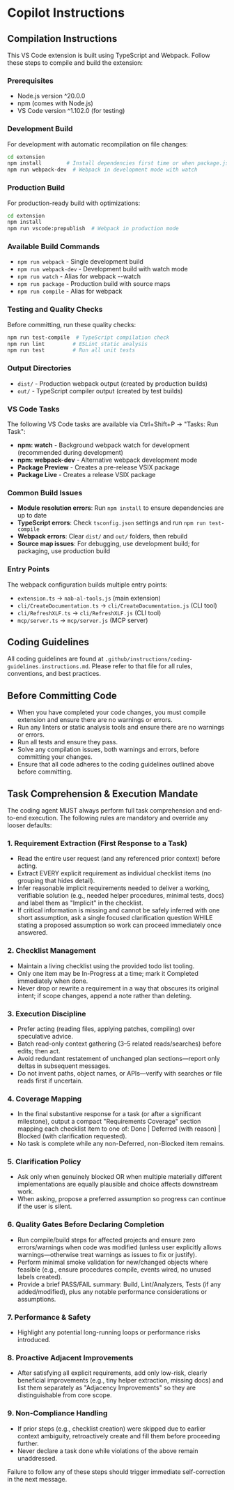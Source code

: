 # Copilot Instructions

## Compilation Instructions

This VS Code extension is built using TypeScript and Webpack. Follow these steps to compile and build the extension:

### Prerequisites

- Node.js version ^20.0.0
- npm (comes with Node.js)
- VS Code version ^1.102.0 (for testing)

### Development Build

For development with automatic recompilation on file changes:

```bash
cd extension
npm install        # Install dependencies first time or when package.json changes
npm run webpack-dev  # Webpack in development mode with watch
```

### Production Build

For production-ready build with optimizations:

```bash
cd extension
npm install
npm run vscode:prepublish  # Webpack in production mode
```

### Available Build Commands

- `npm run webpack` - Single development build
- `npm run webpack-dev` - Development build with watch mode
- `npm run watch` - Alias for webpack --watch
- `npm run package` - Production build with source maps
- `npm run compile` - Alias for webpack

### Testing and Quality Checks

Before committing, run these quality checks:

```bash
npm run test-compile  # TypeScript compilation check
npm run lint         # ESLint static analysis
npm run test         # Run all unit tests
```

### Output Directories

- `dist/` - Production webpack output (created by production builds)
- `out/` - TypeScript compiler output (created by test builds)

### VS Code Tasks

The following VS Code tasks are available via Ctrl+Shift+P → "Tasks: Run Task":

- **npm: watch** - Background webpack watch for development (recommended during development)
- **npm: webpack-dev** - Alternative webpack development mode
- **Package Preview** - Creates a pre-release VSIX package
- **Package Live** - Creates a release VSIX package

### Common Build Issues

- **Module resolution errors**: Run `npm install` to ensure dependencies are up to date
- **TypeScript errors**: Check `tsconfig.json` settings and run `npm run test-compile`
- **Webpack errors**: Clear `dist/` and `out/` folders, then rebuild
- **Source map issues**: For debugging, use development build; for packaging, use production build

### Entry Points

The webpack configuration builds multiple entry points:

- `extension.ts` → `nab-al-tools.js` (main extension)
- `cli/CreateDocumentation.ts` → `cli/CreateDocumentation.js` (CLI tool)
- `cli/RefreshXLF.ts` → `cli/RefreshXLF.js` (CLI tool)
- `mcp/server.ts` → `mcp/server.js` (MCP server)

## Coding Guidelines

All coding guidelines are found at `.github/instructions/coding-guidelines.instructions.md`. Please refer to that file for all rules, conventions, and best practices.

## Before Committing Code

- When you have completed your code changes, you must compile extension and ensure there are no warnings or errors.
- Run any linters or static analysis tools and ensure there are no warnings or errors.
- Run all tests and ensure they pass.
- Solve any compilation issues, both warnings and errors, before committing your changes.
- Ensure that all code adheres to the coding guidelines outlined above before committing.

## Task Comprehension & Execution Mandate

The coding agent MUST always perform full task comprehension and end-to-end execution. The following rules are mandatory and override any looser defaults:

### 1. Requirement Extraction (First Response to a Task)

- Read the entire user request (and any referenced prior context) before acting.
- Extract EVERY explicit requirement as individual checklist items (no grouping that hides detail).
- Infer reasonable implicit requirements needed to deliver a working, verifiable solution (e.g., needed helper procedures, minimal tests, docs) and label them as "Implicit" in the checklist.
- If critical information is missing and cannot be safely inferred with one short assumption, ask a single focused clarification question WHILE stating a proposed assumption so work can proceed immediately once answered.

### 2. Checklist Management

- Maintain a living checklist using the provided todo list tooling.
- Only one item may be In-Progress at a time; mark it Completed immediately when done.
- Never drop or rewrite a requirement in a way that obscures its original intent; if scope changes, append a note rather than deleting.

### 3. Execution Discipline

- Prefer acting (reading files, applying patches, compiling) over speculative advice.
- Batch read-only context gathering (3–5 related reads/searches) before edits; then act.
- Avoid redundant restatement of unchanged plan sections—report only deltas in subsequent messages.
- Do not invent paths, object names, or APIs—verify with searches or file reads first if uncertain.

### 4. Coverage Mapping

- In the final substantive response for a task (or after a significant milestone), output a compact "Requirements Coverage" section mapping each checklist item to one of: Done | Deferred (with reason) | Blocked (with clarification requested).
- No task is complete while any non-Deferred, non-Blocked item remains.

### 5. Clarification Policy

- Ask only when genuinely blocked OR when multiple materially different implementations are equally plausible and choice affects downstream work.
- When asking, propose a preferred assumption so progress can continue if the user is silent.

### 6. Quality Gates Before Declaring Completion

- Run compile/build steps for affected projects and ensure zero errors/warnings when code was modified (unless user explicitly allows warnings—otherwise treat warnings as issues to fix or justify).
- Perform minimal smoke validation for new/changed objects where feasible (e.g., ensure procedures compile, events wired, no unused labels created).
- Provide a brief PASS/FAIL summary: Build, Lint/Analyzers, Tests (if any added/modified), plus any notable performance considerations or assumptions.

### 7. Performance & Safety

- Highlight any potential long-running loops or performance risks introduced.

### 8. Proactive Adjacent Improvements

- After satisfying all explicit requirements, add only low-risk, clearly beneficial improvements (e.g., tiny helper extraction, missing docs) and list them separately as "Adjacency Improvements" so they are distinguishable from core scope.

### 9. Non-Compliance Handling

- If prior steps (e.g., checklist creation) were skipped due to earlier context ambiguity, retroactively create and fill them before proceeding further.
- Never declare a task done while violations of the above remain unaddressed.

Failure to follow any of these steps should trigger immediate self-correction in the next message.
